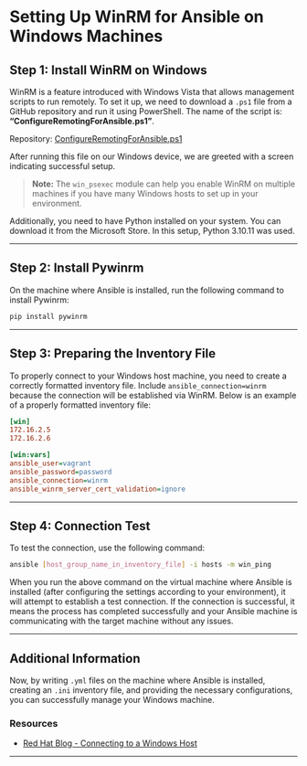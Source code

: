 # Setting Up WinRM for Ansible on Windows Machines

## Step 1: Install WinRM on Windows

WinRM is a feature introduced with Windows Vista that allows management scripts to run remotely. To set it up, we need to download a `.ps1` file from a GitHub repository and run it using PowerShell. The name of the script is: **“ConfigureRemotingForAnsible.ps1”**.

Repository: [ConfigureRemotingForAnsible.ps1](https://github.com/ansible/ansible-documentation/blob/devel/examples/scripts/ConfigureRemotingForAnsible.ps1)

After running this file on our Windows device, we are greeted with a screen indicating successful setup. 

> **Note:** The `win_psexec` module can help you enable WinRM on multiple machines if you have many Windows hosts to set up in your environment.

Additionally, you need to have Python installed on your system. You can download it from the Microsoft Store. In this setup, Python 3.10.11 was used.

---

## Step 2: Install Pywinrm
On the machine where Ansible is installed, run the following command to install Pywinrm:

```bash
pip install pywinrm
```

---

## Step 3: Preparing the Inventory File

To properly connect to your Windows host machine, you need to create a correctly formatted inventory file. Include `ansible_connection=winrm` because the connection will be established via WinRM. Below is an example of a properly formatted inventory file:

```ini
[win]
172.16.2.5
172.16.2.6

[win:vars]
ansible_user=vagrant
ansible_password=password
ansible_connection=winrm
ansible_winrm_server_cert_validation=ignore
```

---

## Step 4: Connection Test
To test the connection, use the following command:

```bash
ansible [host_group_name_in_inventory_file] -i hosts -m win_ping
```

When you run the above command on the virtual machine where Ansible is installed (after configuring the settings according to your environment), it will attempt to establish a test connection. If the connection is successful, it means the process has completed successfully and your Ansible machine is communicating with the target machine without any issues.


---

## Additional Information
Now, by writing `.yml` files on the machine where Ansible is installed, creating an `.ini` inventory file, and providing the necessary configurations, you can successfully manage your Windows machine.

### Resources
- [Red Hat Blog - Connecting to a Windows Host](https://www.redhat.com/en/blog/connecting-to-a-windows-host)

---
